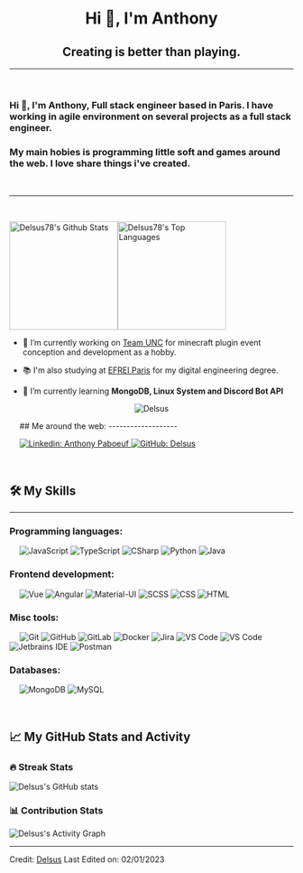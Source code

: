 <h1 align="center">Hi 👋, I'm Anthony</h1>
<h2 align="center">Creating is better than playing.</h2>

-------------------
&emsp;
<h3 align="left">Hi 👋, I'm Anthony, Full stack engineer based in Paris. I have working in agile environment on several projects as a full stack engineer.</h3>
<h3 align="left">My main hobies is programming little soft and games around the web. I love share things i've created.</h3>
&emsp;

-------------------
&emsp;

<img alt="Delsus78's Github Stats" src="https://github-readme-stats.vercel.app/api/?username=Delsus78&show_icons=true&include_all_commits=true&count_private=true&theme=react&hide_border=true&bg_color=1F222E&title_color=F85D7F&icon_color=F8D866" height="192px"/><img alt="Delsus78's Top Languages" src="https://github-readme-stats.vercel.app/api/top-langs/?username=Delsus78&langs_count=8&layout=compact&theme=react&hide_border=true&bg_color=1F222E&title_color=F85D7F&icon_color=F8D866" height="192px"/>


- 🔭 I’m currently working on [Team UNC](https://github.com/UNCTeam) for minecraft plugin event conception and development as a hobby.
- 📚 I'm also studying at [EFREI Paris](https://www.efrei.fr/) for my digital engineering degree.

- 🌱 I’m currently learning **MongoDB, Linux System and Discord Bot API**

<p align="center"> <img src="https://komarev.com/ghpvc/?username=Delsus78&label=Profile%20views&color=0e75b6&style=for-the-badge" alt="Delsus" /> </p>
&emsp;
## Me around the web:
-------------------


&emsp;
<a href="https://www.linkedin.com/in/anthony-paboeuf-041b25209/">
    ![Linkedin: Anthony Paboeuf](https://img.shields.io/badge/-AnthonyPaboeuf-blue?style=for-the-badge&logo=Linkedin&logoColor=white)
</a>
<a href="https://github.com/Delsus78">
    ![GitHub: Delsus](https://img.shields.io/github/followers/Delsus?label=follow&style=social)
</a>

&emsp;

## 🛠️ My Skills
-------------------
### Programming languages:
&emsp;
![JavaScript](https://img.shields.io/badge/-JavaScript-000?style=for-the-badge&logo=JavaScript)
![TypeScript](https://img.shields.io/badge/-TypeScript-000?style=for-the-badge&logo=TypeScript&logoColor=007ACC)
![CSharp](https://img.shields.io/badge/-CSharp-000?style=for-the-badge&logo=CSharp)
![Python](https://img.shields.io/badge/-Python-000?style=for-the-badge&logo=Python)
![Java](https://img.shields.io/badge/-Java-000?style=for-the-badge&logo=Java)
### Frontend development:
&emsp;
![Vue](https://img.shields.io/badge/-Vue-000?style=for-the-badge&logo=Vue)
![Angular](https://img.shields.io/badge/-Angular-000?style=for-the-badge&logo=Angular)
![Material-UI](https://img.shields.io/badge/-Material--UI-000?style=for-the-badge&logo=Material-UI)
![SCSS](https://img.shields.io/badge/-SCSS-000?style=for-the-badge&logo=Sass)
![CSS](https://img.shields.io/badge/-CSS-000?style=for-the-badge&logo=CSS3)
![HTML](https://img.shields.io/badge/-HTML-000?style=for-the-badge&logo=HTML5)
### Misc tools:
&emsp;
![Git](https://img.shields.io/badge/-Git-000?style=for-the-badge&logo=Git)
![GitHub](https://img.shields.io/badge/-GitHub-000?style=for-the-badge&logo=GitHub)
![GitLab](https://img.shields.io/badge/-GitLab-000?style=for-the-badge&logo=GitLab)
![Docker](https://img.shields.io/badge/-Docker-000?style=for-the-badge&logo=Docker)
![Jira](https://img.shields.io/badge/-Jira-000?style=for-the-badge&logo=Jira)
![VS Code](https://img.shields.io/badge/-VS%20Code-000?style=for-the-badge&logo=Visual-Studio-Code)
![VS Code](https://img.shields.io/badge/-VS%20Code-000?style=for-the-badge&logo=Visual-Studio-Code)
![Jetbrains IDE](https://img.shields.io/badge/-Jetbrains%20-000?style=for-the-badge&logo=Intellij-IDEA)
![Postman](https://img.shields.io/badge/-Postman-000?style=for-the-badge&logo=Postman)

### Databases:
&emsp;
![MongoDB](https://img.shields.io/badge/-MongoDB-000?style=for-the-badge&logo=MongoDB)
![MySQL](https://img.shields.io/badge/-MySQL-000?style=for-the-badge&logo=MySQL)


&emsp;

## 📈 My GitHub Stats and Activity

### 🔥 Streak Stats

![Delsus's GitHub stats](https://github-readme-streak-stats.herokuapp.com/?user=Delsus78&theme=tokyonight&hide_border=true)

### 📊 Contribution Stats

<img alt="Delsus's Activity Graph" src="https://github-readme-activity-graph.cyclic.app/graph/?username=Delsus78&bg_color=1F222E&color=F8D866&line=F85D7F&point=FFFFFF&hide_border=true" />

------
Credit: [Delsus](https://github.com/Delsus)
Last Edited on: 02/01/2023
